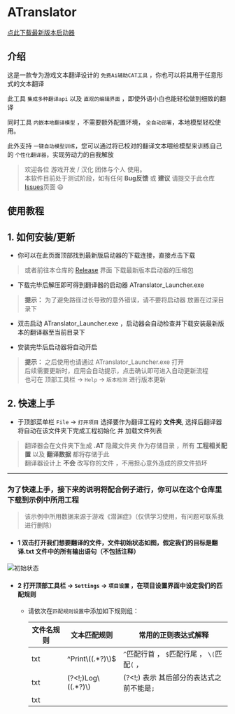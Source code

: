# ATranslator
 [点此下载最新版本启动器](https://github.com/MoyouDE/ATranslator-Homepage/releases/download/1.1.0/ATranslator_Launcher.zip)

## 介绍
这是一款专为游戏文本翻译设计的 ``免费Ai辅助CAT工具`` ，你也可以将其用于任意形式的文本翻译  

此工具 ``集成多种翻译api`` 以及 ``直观的编辑界面`` ，即使外语小白也能轻松做到细致的翻译  

同时工具 ``内嵌本地翻译模型`` ，不需要额外配置环境， ``全自动部署``，本地模型轻松使用。  

此外支持 ``一键自动模型训练``，您可以通过将已校对的翻译文本喂给模型来训练自己的 ``个性化翻译器``，实现劳动力的自我解放  

>欢迎各位 游戏开发 / 汉化 团体与个人 使用。  
>本软件目前处于测试阶段，如有任何 __Bug反馈__ 或 __建议__ 请提交于此仓库[Issues](https://github.com/MoyouDE/ATranslator-Homepage/issues)页面 :smile:

## 使用教程

## 1. 如何安装/更新
- 你可以在此页面顶部找到最新版启动器的下载连接，直接点击下载  
> 或者前往本仓库的 [Release](https://github.com/MoyouDE/ATranslator-Homepage/releases) 界面 下载最新版本启动器的压缩包

- 下载完毕后解压即可得到翻译器的启动器 ATranslator_Launcher.exe
> **提示：** 为了避免路径过长导致的意外错误，请不要将启动器 放置在过深目录下

- 双击启动 ATranslator_Launcher.exe ，启动器会自动检查并下载安装最新版本的翻译器至当前目录下  
  
- 安装完毕后启动器将自动开启
> **提示：** 之后使用也请通过  ATranslator_Launcher.exe 打开  
> 后续需要更新时，应用会自动提示，点击确认即可进入自动更新流程  
> 也可在 顶部工具栏 -> `Help` -> `版本检测` 进行版本更新

## 2. 快速上手
- 于顶部菜单栏 `File` -> `打开项目` 选择要作为翻译工程的 __文件夹__, 选择后翻译器将自动在该文件夹下完成工程初始化 并 加载文件列表
> 翻译器会在文件夹下生成 __.AT__ 隐藏文件夹 作为存储目录 ，所有 __工程相关配置__ 以及 __翻译数据__ 都将存储于此  
> 翻译器设计上 __不会__ 改写你的文件 ，不用担心意外造成的原文件损坏

---

###  为了快速上手，接下来的说明将配合例子进行，你可以在这个仓库里下载到示例中所用工程  
> 该示例中所用数据来源于游戏《潜渊症》（仅供学习使用，有问题可联系我进行删除）

- #### 1 双击打开我们想要翻译的文件，文件初始状态如图，假定我们的目标是翻译.txt 文件中的所有输出语句（不包括注释）

![初始状态](https://github.com/MoyouDE/ATranslator-Homepage/assets/44468640/15fa6380-3584-4537-9570-0d95414322f1)


- #### 2 打开顶部工具栏 -> `Settings` -> `项目设置` ，在项目设置界面中设定我们的匹配规则
  + 请依次在`匹配规则设置`中添加如下规则组：
   
       | 文件名规则 | 文本匹配规则      | 常用的正则表达式解释|
       | ---- | --------- |----|
       | txt    | ^Print\\((.*?)\\)$     | `^`匹配行首 ，  `$`匹配行尾 ， `\(`匹配`(` ， 
       | txt    | (?<!;)Log\\((.*?)\\)      | (?<!;) 表示 其后部分的表达式之前不能是`;`
       | txt    | <title>(.*?)<\\title>      |`(.*?)`代表捕获中间所有字符，其中的`?`代表懒惰匹配，即在规则成立的前提下选择尽可能短的文本进行捕获，加上此符号可避免出现跨行匹配的情况

   > 同样的匹配效果可以有多种写法，表达式相关知识可参阅[此处](https://learn.microsoft.com/zh-cn/dotnet/standard/base-types/regular-expressions)，你也可以在[正则模拟网站](https://regex101.com/)来快速验证表达式的效果
  + 如果你不想在文件列表中看到无关文件，可以勾选 `仅显示文件名规则匹配类型文件` 选项
    
    <details>
     <summary><em> 设置界面示例 </em></summary>
  
    ![项目设置](https://github.com/MoyouDE/ATranslator-Homepage/assets/44468640/5b2c5314-09d4-4006-9bf4-bec90ac2c793)
  
    </details>
  
  + 保存后即可看到设置效果
    
     <details>
     <summary><em> 设置成功后的效果图 </em></summary>
  
    ![效果图](https://github.com/MoyouDE/ATranslator-Homepage/assets/44468640/1641a730-70bc-4ba5-b3ad-62a82b289eac)
  
    </details>
    
     \_<strong>下_划_线_加_粗</strong>\_  部分即为规则设定的需要翻译部分，机器翻译可将此部分 单独提取翻译 后 回填，避免破坏其他文本结构
    
     > 由于 匹配规则变动 生成了新的文本解析数据 ，此时该文件处于 `*待保存状态` ，可点击 `保存` 按钮，或使用 `ctrl + s` 进行保存
     
- #### 3 在 右侧输入框 键入对应 完整翻译文本 以 完成翻译
  当确认 匹配规则 效果正确后 ，如果你具有良好的外语知识就可以直接进入正式的翻译流程了 ，只需在右侧输入翻译文本然后保存即可
  
  ##### 你也可以利用翻译器进行 机器翻译，应用目前内置以下几种翻译引擎：
  
     | 引擎类型 |   详情 |
     | --- | --- |
     | 外部引擎 | 目前包括 `有道` 、`百度` 、`彩云小译` 、 `Chatgpt` |
     | 本地引擎 | 通过切换模型得到不同的翻译效果 ，自带一个初始模型 |

  > 你可以在 顶部工具栏 -> `Settings` -> `翻译引擎设置` -> `通用` -> `默认翻译引擎` 处设置使用何种翻译引擎
  > <details>
  >   <summary><em> 关于外部引擎 </em></summary>  
  > 要使用外部引擎需要进行对应的配置，各 外部引擎 所需配置信息 可在对应配置页的 `如何获取？` 处获得
  >
  > 以 `有道翻译` 为例，你需要在 `Settings` -> `翻译引擎设置` -> `外部引擎` -> `有道翻译` 处填入该引擎所需的 `应用ID` 和 `应用密钥`  
  >
  >  ![外部引擎](https://github.com/MoyouDE/ATranslator-Homepage/assets/44468640/d416d778-7390-446a-bb1b-33251cc7d188)
  >
  >  </details>
  > 
  > <details>
  >   <summary><em> 关于本地引擎 </em></summary> 
  > 本地引擎依托于翻译模型来运行，模型将在翻译器启动时自动部署，你可以通过点击主界面右下角 提示灯 来查看模型状态
  >
  >  ![模型就绪](https://github.com/MoyouDE/ATranslator-Homepage/assets/44468640/b3875826-c3cf-48ea-86b6-66401e180207)
  > 
  > 在 `本地引擎` 页可 切换/删除 翻译模型 以及 检测模型状态
  >
  > ![本地引擎](https://github.com/MoyouDE/ATranslator-Homepage/assets/44468640/48750c4d-1d5d-4646-bd65-44688c8eeb57)
  >
  > 初始时只有一个 `原始模型` ，可以在 [模型训练](https://github.com/MoyouDE/ATranslator-Homepage/tree/main?tab=readme-ov-file#4-%E5%85%B3%E4%BA%8E-%E6%A8%A1%E5%9E%8B%E8%AE%AD%E7%BB%83-%E7%9A%84%E8%AF%B4%E6%98%8E) 处 通过训练得到 新的 `微调模型`
  >
  >  </details> 
  
  ##### 完成配置后可回到编辑界面调用机器翻译
  
    ![进行翻译](https://github.com/MoyouDE/ATranslator-Homepage/assets/44468640/a1f6b971-07c2-406a-97a2-5ebd5d7f15cc)
  
    经过机器翻译的文本块 会被标记为`已翻译状态(黄色)`，以提示你需要进行二次确认，你可以通过 手动编辑译文 ，或者点击文本块右侧的 确认按钮 将其标记为 `确认状态(绿色)`
    > 批量翻译按钮只会对 `未修改状态(灰色)` 状态的文本进行翻译，不必担心覆盖已修正的文本内容  
    > 你还可以使用[对比翻译](https://github.com/MoyouDE/ATranslator-Homepage/blob/main/README.md#6-%E5%85%B3%E4%BA%8E-%E5%AF%B9%E6%AF%94%E7%BF%BB%E8%AF%91-%E7%9A%84%E8%AF%B4%E6%98%8E)来同时获得多个引擎的翻译结果  
    > 什么是[文本状态](https://github.com/MoyouDE/ATranslator-Homepage/tree/main?tab=readme-ov-file#3-%E5%85%B3%E4%BA%8E-%E6%96%87%E6%9C%AC%E7%8A%B6%E6%80%81-%E7%9A%84%E8%AF%B4%E6%98%8E)  
  
- #### 4 完成翻译工作后可通过 导出 功能获得翻译版本的文件
  导出功能位于 顶部工具栏 -> `File` -> `导出` -> `导出功能` -> `导出工程`
  可在此选择需要导出的文件，以及导出路径
  > 导出功能将在你指定路径下创建原工程的翻译副本，如果将原工程上一级目录作为导出路径导出文件将覆盖原工程
  > 因此为了避免破坏原文件，原工程父文件夹，原工程及其子文件夹不可做为导出目录
  >  
  > 上一级文件夹(不可选择)/  
  >      │  
  >      ├── 原工程文件夹(不可选择)/  
  >      │   ├── 原文件.py  
  >      │   ├── 原文件.py  
  >      │   └── config/  
  >      │       └── 原文件.py  
  >      │  
  >      └── 原工程同级的其他文件夹(可选择作为导出路径)/  

## 3 关于 `文本状态` 的说明
可翻译文本文本具有以下四种状态：

   | 状态 |  |
   | ---  | --- |
   | 未编辑状态 | 初始不包含任何翻译信息时的状态，以灰色表示 |  
   | 机翻状态   | 通过机器翻译得到了翻译文本的状态，以黄色表示  |
   | 推测状态 | 由 词典 或是 编辑记录 自动填入了翻译文本的状态，以橙色表示 |
   | 确认状态 | 经过 手动编辑 或是 手动确认 后的文本状态 ，以绿色表示|

  > 提示：直接删除文本并不能将文本转为 未编辑状态 ,需要通过文本块最右侧的 取消按钮 来将文本重置为 未编辑状态  
  > 提示：批量翻译不会将 确认状态 和 推测状态 文本再次翻译

  如果按照译文的可靠性进行排序，由高到低为：确认状态 > 推测状态 > 翻译状态 > 未编辑状态
   
  通常情况下，应以将文本转化为 确认状态 为目标  
  
  处于 确认状态 的文本将自动添加至 词典 以供 [智能更新](https://github.com/MoyouDE/ATranslator-Homepage/blob/main/README.md#5-%E5%85%B3%E4%BA%8E-%E8%AF%8D%E5%85%B8%E7%B3%BB%E7%BB%9F%E4%B8%8E%E6%99%BA%E8%83%BD%E6%9B%B4%E6%96%B0-%E7%9A%84%E8%AF%B4%E6%98%8E) 功能使用  
  
  同时只有 确认状态 文本能够成为模型的训练材料
  
  可在 编辑界面左上角 查看各状态文本的统计情况       
  ![文本状态](https://github.com/MoyouDE/ATranslator-Homepage/assets/44468640/918e2abf-5098-4f78-806f-944e4c7ea11e)

## 4 关于 `模型训练` 的说明

模型训练所在位置位于 顶部工具栏 -> `Settings` -> `翻译引擎设置` -> `训练模型`  

- `模型名称`要求唯一 如果发现名称已存在可修改名称或者在 `本地引擎` 页面删除已有模型

- `训练轮数`推荐的大小是20轮以上，但是太高的训练轮数将导致模型过拟合
> 你可以根据控制台中的日志信息观察训练效果，当发现随着训练轮数的提高，loss 出现下降趋势时说明训练效果较好

- 模型每训练200步(step)后会产生一个检查点(checkpoint)，如果后续训练意外崩溃 可通过输入 __相同模型名称__ 以及 勾选 `继承训练` 来从最新的checkpoint继续训练
> 即使没有产生checkpoint也可以通过勾选 __继承训练__ 来重新训练并覆盖已有模型 

- 训练模型所使用的材料是全局词典的数据，训练开始前程序会自动根据词典数据生成一份训练数据，你可以通过点击 `预览训练数据` 来查看以及更改这份数据  

 训练产生的模型位于 翻译器安装目录 -> "FinetunedModels" 文件夹下  
> 训练过程中可关闭设置页面，任仍会继续执行，你可以在底部看到训练进度  
> 训练默认使用CPU训练



## 5 关于 `词典系统与智能更新` 的说明
在翻译过程中，翻译器会自动生成并维护以下两种字典文件： 
  | 字典类型| |
  | ---  | --- |
  | 全局词典 | 维护着项目内所有 已确认文本 译文键值对的 字典，全局唯一 |  
  | 局部词典 | 维护着每份文本自己的 已确认文本 译文键值对的 字典，所有文本各有一份 |
  
翻译器会在适当的世界自动更新这两份字典  

当你使用编辑界面工具栏上的 `智能更新`  功能时，翻译器将依次检索对应的局部字典 以及 全局字典，并使用匹配的字典数据修改翻译结果  

勾选智能更新按钮后的 `自动执行` 的情况下,翻译器会在每次你编辑结束进行 字典更新 以及 智能更新

> 善用智能更新功能可以避免对项目内重复语句进行重复翻译的情况  
> 被修改的文本块将被标记为推测状态，只有 `非确认状态` 的文本会被更新

智能更新左侧提供了词典的快捷操作按钮，以下是对这些按钮的功能

  | 操作类型| |
  | ---  | --- |
  | 导出词典 | 根据当前 处于确认状态文本的数据 生成该文本的字典文件 |  
  | 导入字典 | 手动选择一份字典文件来对该文件执行 翻译更新 |
  | 合并字典 | 将当前处于确认状态文本的数据 与一份已存在的字典文件合并 |

  > 你可以利用这些功能来 分享 或 使用他人分享的字典文件

## 6 关于 `保留原文本格式` 的说明
如果某条匹配规则只匹配了一行中的部分文本，默认情况下未被匹配的部分将被分入下一个文本块中，这可能导致原文的阅读结构被破坏  
这种情况下你除了修改匹配规则确保完整匹配一整行外，还可以选择勾选此选项  
勾选后 匹配内容前后最近的 句首 与 句尾将被一起分入同一文本块中

以下语句所使用的匹配规则是 `(?<!;)PrintColorLog\("(.*)"`
   <details>
   <summary><em> 勾选前的效果 </em></summary>
    
  ![保留格式](https://github.com/MoyouDE/ATranslator-Homepage/assets/44468640/1f8df784-059c-4dd0-a877-66ee83d4c8fa)

  </details>
   <details>
   <summary><em> 勾选后的效果 </em></summary>
    
  ![保留格式2](https://github.com/MoyouDE/ATranslator-Homepage/assets/44468640/6aa6d40d-5f10-48ae-b5c5-719208a3880d)


  </details>

## 6 关于 `对比翻译` 的说明
对比翻译是同时使用多种引擎来对原文进行翻译的工具，要使用对比翻译，你需要先在 `Settings` -> `翻译引擎设置` -> `通用` 处设置启动对比翻译的引擎  

打开对比翻译有两种方式：  
- 顶部工具栏 -> `Window` -> `对比翻译`
- 通过在文本编辑界面 __右键双击__ 文本块原文 可快速进行对比翻译
  
> 当你想要翻译原文时，推荐通过右键双击的方式进行对比翻译，这种方式将保留匹配规则解析的文本结构，避免将非翻译内容进行翻译

## 查看历史版本
[点此前往包体仓库](https://github.com/MoyouDE/ATranslator-Release/releases)
>提示 你可以直接解压包体进行使用，不过这样无法进行自动更新

  



